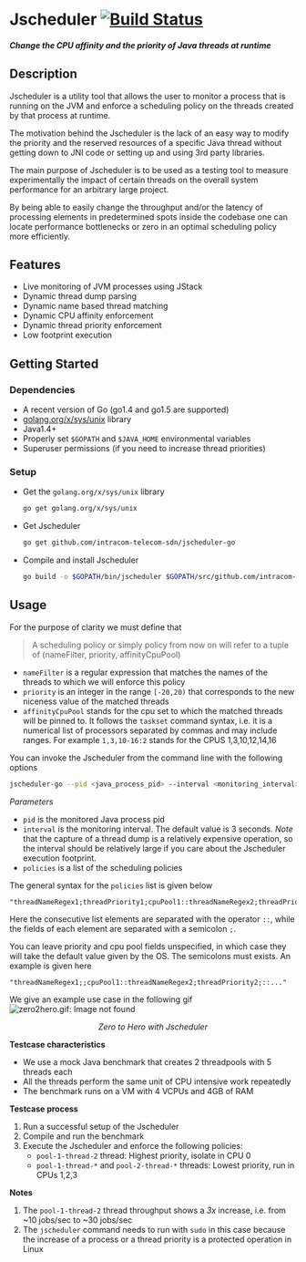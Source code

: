 
# Jscheduler [![Build Status](https://travis-ci.org/intracom-telecom-sdn/jscheduler-go.svg?branch=master)](https://travis-ci.org/intracom-telecom-sdn/jscheduler-go)

##### Change the CPU affinity and the priority of Java threads at runtime

## Description

Jscheduler is a utility tool that allows the user to monitor a process that is running on the JVM and enforce a scheduling policy on the threads created by that process at runtime. 

The motivation behind the Jscheduler is the lack of an easy way to modify the priority and the reserved resources of a specific Java thread without getting down to JNI code or setting up and using 3rd party libraries. 

The main purpose of Jscheduler is to be used as a testing tool to measure experimentally the impact of certain threads on the overall system performance for an arbitrary large project. 

By being able to easily change the throughput and/or the latency of processing elements in predetermined spots inside the codebase one can locate performance bottlenecks or zero in an optimal scheduling policy more efficiently. 


## Features

- Live monitoring of JVM processes using JStack
- Dynamic thread dump parsing
- Dynamic name based thread matching
- Dynamic CPU affinity enforcement
- Dynamic thread priority enforcement
- Low footprint execution

## Getting Started

### Dependencies
- A recent version of Go (go1.4 and go1.5 are supported)
- [golang.org/x/sys/unix](https://godoc.org/golang.org/x/sys/unix) library
- Java1.4+
- Properly set `$GOPATH` and `$JAVA_HOME` environmental variables
- Superuser permissions (if you need to increase thread priorities)

### Setup

- Get the `golang.org/x/sys/unix` library
  ```bash
  go get golang.org/x/sys/unix
  ```
- Get Jscheduler
  ```bash
  go get github.com/intracom-telecom-sdn/jscheduler-go
  ```
- Compile and install Jscheduler
  ```bash
  go build -o $GOPATH/bin/jscheduler $GOPATH/src/github.com/intracom-telecom-sdn/jscheduler-go/jscheduler.go
  ```

## Usage

For the purpose of clarity we must define that
> A scheduling policy or simply policy from now on will refer to a tuple of (nameFilter,  priority, affinityCpuPool)
  - `nameFilter` is a regular expression that matches the names of the threads to which we will enforce this policy
  - `priority` is an integer in the range `[-20,20)` that corresponds to the new niceness value of the matched threads
  - `affinityCpuPool` stands for the cpu set to which the matched threads will be pinned to. It follows the `taskset` command syntax, i.e. it is a numerical list of processors separated by commas and may include ranges. For example `1,3,10-16:2` stands for the CPUS 1,3,10,12,14,16 
  
  
You can invoke the Jscheduler from the command line with the following options

```bash
jscheduler-go --pid <java_process_pid> --interval <monitoring_interval> --policies <thread_policy_list>
```

_Parameters_

- `pid` is the monitored Java process pid
- `interval` is the monitoring interval. The default value is 3 seconds. _Note_ that the capture of a thread dump is a relatively expensive operation, so the interval should be relatively large if you care about the Jscheduler execution footprint.
- `policies` is a list of the scheduling policies


The general syntax for the `policies` list is given below

```
"threadNameRegex1;threadPriority1;cpuPool1::threadNameRegex2;threadPriority2;cpuPool2::..."
```

Here the consecutive list elements are separated with the operator `::`, while the fields of each element are separated with a semicolon `;`.

You can leave priority and cpu pool fields unspecified, in which case they will take the default value given by the OS. The semicolons must exists. An example is given here

```
"threadNameRegex1;;cpuPool1::threadNameRegex2;threadPriority2;::..."
```



We give an example use case in the following gif
![zero2hero.gif: Image not found](https://raw.githubusercontent.com/intracom-telecom-sdn/jscheduler-go/master/figs/zero2hero.gif) 
*<p align="center">Zero to Hero with Jscheduler</p>*

**Testcase characteristics**
- We use a mock Java benchmark that creates 2 threadpools with 5 threads each
- All the threads perform the same unit of CPU intensive work repeatedly
- The benchmark runs on a VM with 4 VCPUs and 4GB of RAM

**Testcase process**
1. Run a successful setup of the Jscheduler
2. Compile and run the benchmark
3. Execute the Jscheduler and enforce the following policies:
   - `pool-1-thread-2` thread: Highest priority, isolate in CPU 0
   - `pool-1-thread-*` and `pool-2-thread-*` threads: Lowest priority, run in CPUs 1,2,3

**Notes** 
1. The `pool-1-thread-2` thread throughput shows a _3x_ increase, i.e. from ~10 jobs/sec to ~30 jobs/sec
2. The `jscheduler` command needs to run with `sudo` in this case because the increase of a process or a thread priority is a protected operation in Linux



